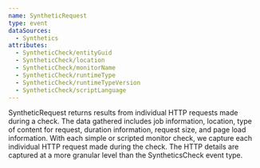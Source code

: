 ```yaml
---
name: SyntheticRequest
type: event
dataSources:
  - Synthetics
attributes:
  - SyntheticCheck/entityGuid
  - SyntheticCheck/location
  - SyntheticCheck/monitorName
  - SyntheticCheck/runtimeType
  - SyntheticCheck/runtimeTypeVersion
  - SyntheticCheck/scriptLanguage
---
```


SyntheticRequest returns results from individual HTTP requests made during a check. The data gathered includes job information, location, type of content for request, duration information, request size, and page load information. With each simple or scripted monitor check, we capture each individual HTTP request made during the check. The HTTP details are captured at a more granular level than the SyntheticsCheck event type.